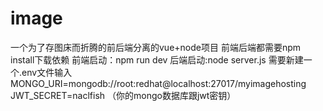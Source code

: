 # image
一个为了存图床而折腾的前后端分离的vue+node项目
前端后端都需要npm install下载依赖
前端启动：npm run dev
后端启动:node server.js
需要新建一个.env文件输入
MONGO_URI=mongodb://root:redhat@localhost:27017/myimagehosting
JWT_SECRET=naclfish
（你的mongo数据库跟jwt密钥）
